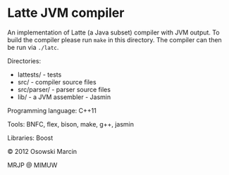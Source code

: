 Latte JVM compiler
==================

An implementation of Latte (a Java subset) compiler with JVM output.
To build the compiler please run `make` in this directory.
The compiler can then be run via `./latc`.

Directories:
   * lattests/    - tests
   * src/         - compiler source files
   * src/parser/  - parser source files
   * lib/         - a JVM assembler - Jasmin

Programming language: C++11

Tools: BNFC, flex, bison, make, g++, jasmin

Libraries: Boost


&copy; 2012 Osowski Marcin

MRJP @ MIMUW
